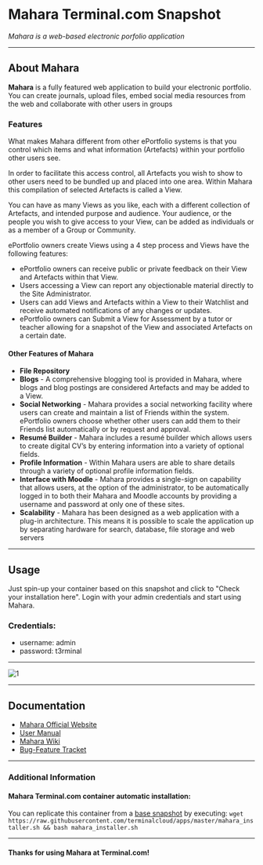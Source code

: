 # **Mahara** Terminal.com Snapshot
*Mahara is a web-based electronic porfolio application*

---

## About Mahara
**Mahara** is a fully featured web application to build your electronic portfolio. You can create journals, upload files, embed social media resources from the web and collaborate with other users in groups


### Features
What makes Mahara different from other ePortfolio systems is that you control which items and what information (Artefacts) within your portfolio other users see.

In order to facilitate this access control, all Artefacts you wish to show to other users need to be bundled up and placed into one area. Within Mahara this compilation of selected Artefacts is called a View.

You can have as many Views as you like, each with a different collection of Artefacts, and intended purpose and audience. Your audience, or the people you wish to give access to your View, can be added as individuals or as a member of a Group or Community.

ePortfolio owners create Views using a 4 step process and Views have the following features:

- ePortfolio owners can receive public or private feedback on their View and Artefacts within that View.
- Users accessing a View can report any objectionable material directly to the Site Administrator.
- Users can add Views and Artefacts within a View to their Watchlist and receive automated notifications of any changes or updates.
- ePortfolio owners can Submit a View for Assessment by a tutor or teacher allowing for a snapshot of the View and associated Artefacts on a certain date.

#### Other Features of Mahara
- **File Repository**
- **Blogs** - A comprehensive blogging tool is provided in Mahara, where blogs and blog postings are considered Artefacts and may be added to a View.
- **Social Networking** - Mahara provides a social networking facility where users can create and maintain a list of Friends within the system. ePortfolio owners choose whether other users can add them to their Friends list automatically or by request and approval.
- **Resumé Builder** - Mahara includes a resumé builder which allows users to create digital CV’s by entering information into a variety of optional fields.
- **Profile Information** - Within Mahara users are able to share details through a variety of optional profile information fields.
- **Interface with Moodle** - Mahara provides a single-sign on capability that allows users, at the option of the administrator, to be automatically logged in to both their Mahara and Moodle accounts by providing a username and password at only one of these sites.
- **Scalability** - Mahara has been designed as a web application with a plug-in architecture. This means it is possible to scale the application up by separating hardware for search, database, file storage and web servers


---

## Usage

Just spin-up your container based on this snapshot and click to "Check your installation here".
Login with your admin credentials and start using Mahara.


### Credentials:

- username: admin
- password: t3rminal



---

![1](http://www.allclonescripts.com/wp-content/uploads/2013/05/mahara-script.png)

---

## Documentation
- [Mahara Official Website](https://mahara.org)
- [User Manual](https://mahara.org/documentation)
- [Mahara Wiki](https://mahara.org/wiki)
- [Bug-Feature Tracket](https://mahara.org/tracker)

---


### Additional Information
#### Mahara Terminal.com container automatic installation:
You can replicate this container from a [base snapshot](https://www.terminal.com/tiny/FzpHiTXG1K) by executing:
`wget https://raw.githubusercontent.com/terminalcloud/apps/master/mahara_installer.sh && bash mahara_installer.sh`


---

#### Thanks for using Mahara at Terminal.com!